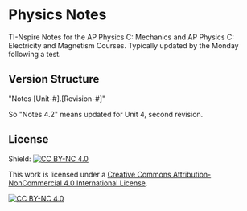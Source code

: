 # Physics Notes
 TI-Nspire Notes for the AP Physics C: Mechanics and AP Physics C: Electricity and Magnetism Courses. Typically updated by the Monday following a test.

 ## Version Structure
 "Notes \[Unit-#\].\[Revision-#\]"
 
 So "Notes 4.2" means updated for Unit 4, second revision.

 ## License

Shield: [![CC BY-NC 4.0][cc-by-nc-shield]][cc-by-nc]

This work is licensed under a
[Creative Commons Attribution-NonCommercial 4.0 International License][cc-by-nc].

[![CC BY-NC 4.0][cc-by-nc-image]][cc-by-nc]

[cc-by-nc]: https://creativecommons.org/licenses/by-nc/4.0/
[cc-by-nc-image]: https://licensebuttons.net/l/by-nc/4.0/88x31.png
[cc-by-nc-shield]: https://img.shields.io/badge/License-CC%20BY--NC%204.0-lightgrey.svg
